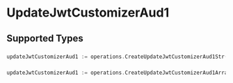 # UpdateJwtCustomizerAud1


## Supported Types

### 

```go
updateJwtCustomizerAud1 := operations.CreateUpdateJwtCustomizerAud1Str(string{/* values here */})
```

### 

```go
updateJwtCustomizerAud1 := operations.CreateUpdateJwtCustomizerAud1ArrayOfStr([]string{/* values here */})
```

